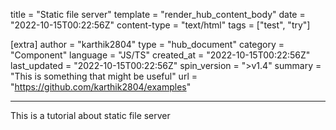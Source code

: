 title = "Static file server"
template = "render_hub_content_body"
date = "2022-10-15T00:22:56Z"
content-type = "text/html"
tags = ["test", "try"]

[extra]
author = "karthik2804"
type = "hub_document"
category = "Component"
language = "JS/TS"
created_at = "2022-10-15T00:22:56Z"
last_updated = "2022-10-15T00:22:56Z"
spin_version = ">v1.4"
summary =  "This is something that might be useful"
url = "https://github.com/karthik2804/examples"

---

This is a tutorial about static file server